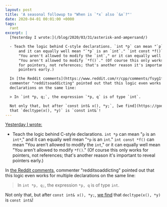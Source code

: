 ```yaml
---
layout: post
title: 'A seasonal followup to "When is `*x` also `&x`?"'
date: 2020-04-01 00:01:00 +0000
tags:
  rant
excerpt: |
  [Yesterday I wrote:](/blog/2020/03/31/asterisk-and-ampersand/)

  - Teach the logic behind C-style declarations. `int *p` can mean "`p` is an `int*`,"
      and it can equally well mean "`*p` is an `int`." `int const *f()` can mean
      "You aren't allowed to modify the `int`," or it can equally well mean
      "You aren't allowed to modify `*f()`." (Of course this only works
      for pointers, not references; that's another reason it's important to reveal
      pointers early.)

  In [the Reddit comments](https://www.reddit.com/r/cpp/comments/fsyg1f/when_is_x_also_x/),
  commenter "redditsoaddicting" pointed out that this logic even works for multiple
  declarations on the same line:

  > In `int *p, q;`, the expression `*p, q` is of type `int`.

  Not only that, but after `const int& x(), *y;`, [we find](https://godbolt.org/z/8cL-wG)
  that `decltype(x(), *y)` is `const int&`!
---
```


[Yesterday I wrote:](/blog/2020/03/31/asterisk-and-ampersand/)

- Teach the logic behind C-style declarations. `int *p` can mean "`p` is an `int*`,"
    and it can equally well mean "`*p` is an `int`." `int const *f()` can mean
    "You aren't allowed to modify the `int`," or it can equally well mean
    "You aren't allowed to modify `*f()`." (Of course this only works
    for pointers, not references; that's another reason it's important to reveal
    pointers early.)

In [the Reddit comments](https://www.reddit.com/r/cpp/comments/fsyg1f/when_is_x_also_x/),
commenter "redditsoaddicting" pointed out that this logic even works for multiple
declarations on the same line:

> In `int *p, q;`, the expression `*p, q` is of type `int`.

Not only that, but after `const int& x(), *y;`, [we find](https://godbolt.org/z/8cL-wG)
that `decltype(x(), *y)` is `const int&`!
